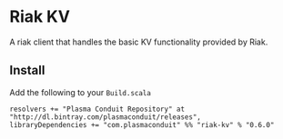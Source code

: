 Riak KV
=======

A riak client that handles the basic KV functionality provided by Riak.

Install
-------

Add the following to your `Build.scala`
```
resolvers += "Plasma Conduit Repository" at "http://dl.bintray.com/plasmaconduit/releases",
libraryDependencies += "com.plasmaconduit" %% "riak-kv" % "0.6.0"
```
